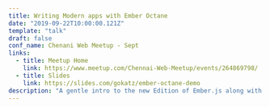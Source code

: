 ```yaml
---
title: Writing Modern apps with Ember Octane
date: "2019-09-22T10:00:00.121Z"
template: "talk"
draft: false
conf_name: Chenani Web Meetup - Sept
links:
  - title: Meetup Home
    link: https://www.meetup.com/Chennai-Web-Meetup/events/264869798/
  - title: Slides
    link: https://slides.com/gokatz/ember-octane-demo
description: "A gentle intro to the new Edition of Ember.js along with a small demo about how to write a component in Ember Octane"
---
```

